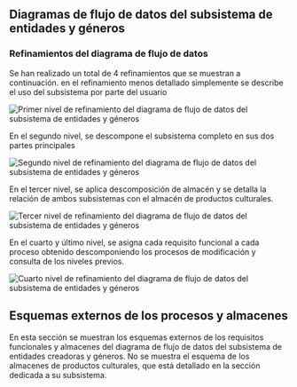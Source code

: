 ## Diagramas de flujo de datos del subsistema de entidades y géneros

### Refinamientos del diagrama de flujo de datos

Se han realizado un total de 4 refinamientos que se muestran a
continuación. en el refinamiento menos detallado simplemente se
describe el uso del subsistema por parte del usuario

![Primer nivel de refinamiento del diagrama de flujo de datos del subsistema de entidades y géneros](Diagramas/EntidadesRef1.png)

En el segundo nivel, se descompone el subsistema completo en sus dos
partes principales

![Segundo nivel de refinamiento del diagrama de flujo de datos del subsistema de entidades y géneros](Diagramas/EntidadesRef2.png)

En el tercer nivel, se aplica descomposición de almacén y se detalla
la relación de ambos subsistemas con el almacén de productos
culturales.

![Tercer nivel de refinamiento del diagrama de flujo de datos del subsistema de entidades y géneros](Diagramas/EntidadesRef2.1.png)

En el cuarto y último nivel, se asigna cada requisito funcional a cada
proceso obtenido descomponiendo los procesos de modificación y consulta de
los niveles previos.

![Cuarto nivel de refinamiento del diagrama de flujo de datos del subsistema de entidades y géneros](Diagramas/EntidadesRef3.png)

## Esquemas externos de los procesos y almacenes

En esta sección se muestran los esquemas externos de los requisitos
funcionales y almacenes del diagrama de flujo de datos del subsistema
de entidades creadoras y géneros. No se muestra el esquema de los
almacenes de productos culturales, que está detallado en la sección
dedicada a su subsistema.

